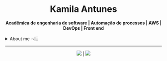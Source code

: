 <h1 align="center"> Kamila Antunes</h1>

<div  align="center">
  <b> Acadêmica de engenharia de software | Automação de processos | AWS | DevOps | Front end </b>
  <br /> <br />
</div>

<details closed>
  <summary> About me 👈🏼 </summary>

  ---

  <div align="right" style="margin:auto">
    <h3> Tecnologias que atuo <h3>
    <img height="50em" align="right" src="https://cdn.jsdelivr.net/gh/devicons/devicon/icons/html5/html5-plain-wordmark.svg" />
    <img height="50em" align="right" src="https://cdn.jsdelivr.net/gh/devicons/devicon/icons/css3/css3-plain-wordmark.svg" />
    <img height="50em" align="right" src="https://cdn.jsdelivr.net/gh/devicons/devicon/icons/javascript/javascript-original.svg" />
    <img height="50em" align="right" src="https://cdn.jsdelivr.net/gh/devicons/devicon/icons/react/react-original-wordmark.svg" />
    <img height="50em" align="right" src="https://cdn.jsdelivr.net/gh/devicons/devicon/icons/nodejs/nodejs-original.svg" />
  </div>
  
  Hi, sou a Kamila Antunes! :wave:

  &nbsp;  👩🏻‍💻 Acadêmica de engenharia de software <br/>
  &nbsp;  🚀 Evoluindo em projetos front end e back end <br/>
  &nbsp; 📚 Requisitos de software, projetar soluções e resolução de problemas, documentação técnica, segurança e qualidade de software e sistemas, metodologia ágil.

  Experiência em desenvolvimento de sistemas, utilizando **ReactJs** e **ReactNative** para projetos front end web e mobile, e **NodeJs** para projetos em back end. Conhecimento e experiência em **JavaScript**, **C**, **Python**, **Automação e Automatização de Processos**.

  Desenvolvendo pesquisa na área de visão computacional, utilizando YOLO.

  <br/>

</details>

---

<div align="center">
  <a href="https://www.linkedin.com/in/kamila-antunes" target="_blank"><img src="https://img.shields.io/badge/-LinkedIn-%230077B5?style=for-the-badge&logo=linkedin&logoColor=white" target="_blank"></a> | <a href = "mailto:kamilaantunes1@gmail.com"><img src="https://img.shields.io/badge/-Gmail-%23333?style=for-the-badge&logo=gmail&logoColor=white" target="_blank"></a>
<div>
